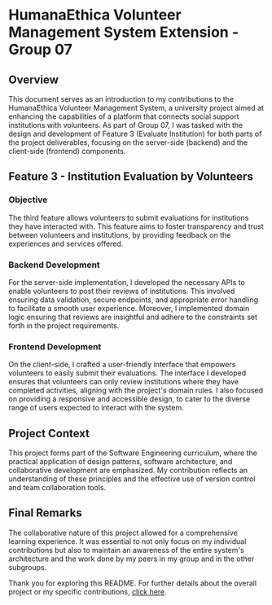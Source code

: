 # HumanaEthica Volunteer Management System Extension - Group 07

## Overview
This document serves as an introduction to my contributions to the HumanaEthica Volunteer Management System, a university project aimed at enhancing the capabilities of a platform that connects social support institutions with volunteers. As part of Group 07, I was tasked with the design and development of Feature 3 (Evaluate Institution) for both parts of the project deliverables, focusing on the server-side (backend) and the client-side (frontend) components.

## Feature 3 - Institution Evaluation by Volunteers
### Objective
The third feature allows volunteers to submit evaluations for institutions they have interacted with. This feature aims to foster transparency and trust between volunteers and institutions, by providing feedback on the experiences and services offered.

### Backend Development
For the server-side implementation, I developed the necessary APIs to enable volunteers to post their reviews of institutions. This involved ensuring data validation, secure endpoints, and appropriate error handling to facilitate a smooth user experience. Moreover, I implemented domain logic ensuring that reviews are insightful and adhere to the constraints set forth in the project requirements.

### Frontend Development
On the client-side, I crafted a user-friendly interface that empowers volunteers to easily submit their evaluations. The interface I developed ensures that volunteers can only review institutions where they have completed activities, aligning with the project's domain rules. I also focused on providing a responsive and accessible design, to cater to the diverse range of users expected to interact with the system.

## Project Context
This project forms part of the Software Engineering curriculum, where the practical application of design patterns, software architecture, and collaborative development are emphasized. My contribution reflects an understanding of these principles and the effective use of version control and team collaboration tools.

## Final Remarks
The collaborative nature of this project allowed for a comprehensive learning experience. It was essential to not only focus on my individual contributions but also to maintain an awareness of the entire system's architecture and the work done by my peers in my group and in the other subgroups.

Thank you for exploring this README. For further details about the overall project or my specific contributions, [click here](https://github.com/socialsoftware/humanaethica).
